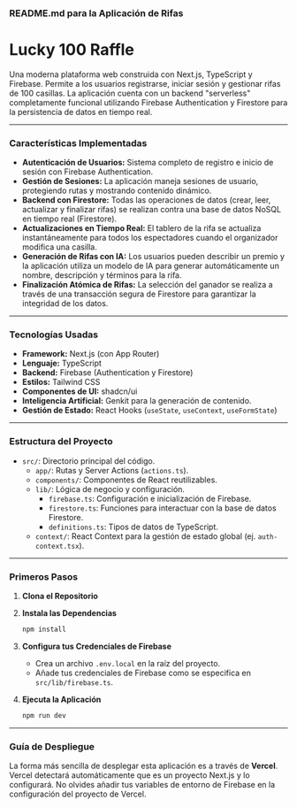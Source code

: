 ### **README.md para la Aplicación de Rifas**

# Lucky 100 Raffle

Una moderna plataforma web construida con Next.js, TypeScript y Firebase. Permite a los usuarios registrarse, iniciar sesión y gestionar rifas de 100 casillas. La aplicación cuenta con un backend "serverless" completamente funcional utilizando Firebase Authentication y Firestore para la persistencia de datos en tiempo real.

----

### **Características Implementadas**

  * **Autenticación de Usuarios:** Sistema completo de registro e inicio de sesión con Firebase Authentication.
  * **Gestión de Sesiones:** La aplicación maneja sesiones de usuario, protegiendo rutas y mostrando contenido dinámico.
  * **Backend con Firestore:** Todas las operaciones de datos (crear, leer, actualizar y finalizar rifas) se realizan contra una base de datos NoSQL en tiempo real (Firestore).
  * **Actualizaciones en Tiempo Real:** El tablero de la rifa se actualiza instantáneamente para todos los espectadores cuando el organizador modifica una casilla.
  * **Generación de Rifas con IA:** Los usuarios pueden describir un premio y la aplicación utiliza un modelo de IA para generar automáticamente un nombre, descripción y términos para la rifa.
  * **Finalización Atómica de Rifas:** La selección del ganador se realiza a través de una transacción segura de Firestore para garantizar la integridad de los datos.

----

### **Tecnologías Usadas**

  * **Framework:** Next.js (con App Router)
  * **Lenguaje:** TypeScript
  * **Backend:** Firebase (Authentication y Firestore)
  * **Estilos:** Tailwind CSS
  * **Componentes de UI:** shadcn/ui
  * **Inteligencia Artificial:** Genkit para la generación de contenido.
  * **Gestión de Estado:** React Hooks (`useState`, `useContext`, `useFormState`)

----

### **Estructura del Proyecto**

  * `src/`: Directorio principal del código.
      * `app/`: Rutas y Server Actions (`actions.ts`).
      * `components/`: Componentes de React reutilizables.
      * `lib/`: Lógica de negocio y configuración.
          * `firebase.ts`: Configuración e inicialización de Firebase.
          * `firestore.ts`: Funciones para interactuar con la base de datos Firestore.
          * `definitions.ts`: Tipos de datos de TypeScript.
      * `context/`: React Context para la gestión de estado global (ej. `auth-context.tsx`).

----

### **Primeros Pasos**

1.  **Clona el Repositorio**

2.  **Instala las Dependencias**
    ```bash
    npm install
    ```

3.  **Configura tus Credenciales de Firebase**
    *   Crea un archivo `.env.local` en la raíz del proyecto.
    *   Añade tus credenciales de Firebase como se especifica en `src/lib/firebase.ts`.

4.  **Ejecuta la Aplicación**
    ```bash
    npm run dev
    ```

----

### **Guía de Despliegue**

La forma más sencilla de desplegar esta aplicación es a través de **Vercel**. Vercel detectará automáticamente que es un proyecto Next.js y lo configurará. No olvides añadir tus variables de entorno de Firebase en la configuración del proyecto de Vercel.
